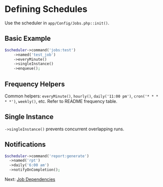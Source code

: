 # Defining Schedules

Use the scheduler in `app/Config/Jobs.php::init()`.

## Basic Example
```php
$scheduler->command('jobs:test')
    ->named('test_job')
    ->everyMinute()
    ->singleInstance()
    ->enqueue();
```

## Frequency Helpers
Common helpers: `everyMinute()`, `hourly()`, `daily('11:00 pm')`, `cron('* * * * *')`, `weekly()`, etc.
Refer to README frequency table.

## Single Instance
`->singleInstance()` prevents concurrent overlapping runs.

## Notifications
```php
$scheduler->command('report:generate')
  ->named('rpt')
  ->daily('6:00 am')
  ->notifyOnCompletion();
```

Next: [Job Dependencies](dependencies.md)
